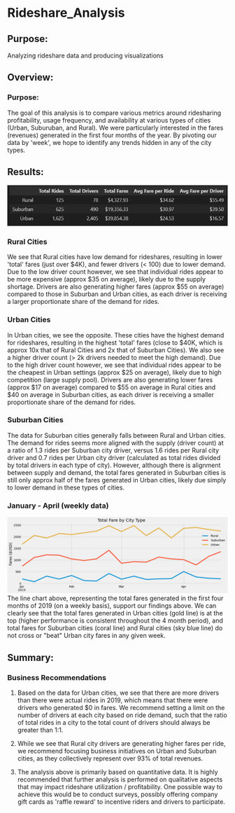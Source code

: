 # Rideshare_Analysis
## Purpose:
Analyzing rideshare data and producing visualizations
## Overview:
### Purpose:
The goal of this analysis is to compare various metrics around ridesharing profitability, usage frequency, and availability at various types of cities (Urban, Suburuban, and Rural). We were particularly interested in the fares (revenues) generated in the first four months of the year. By pivoting our data by 'week', we hope to identify any trends hidden in any of the city types.

## Results:
![summary_df](/Analysis/Rideshare_Summary_DF.png)
### Rural Cities
We see that Rural cities have low demand for rideshares, resulting in lower 'total' fares (just over $4K), and fewer drivers (< 100) due to lower demand. Due to the low driver count however, we see that individual rides appear to be more expensive (approx $35 on average), likely due to the supply shortage. Drivers are also generating higher fares (approx $55 on average) compared to those in Suburban and Urban cities, as each driver is receiving a larger proportionate share of the demand for rides.

### Urban Cities
In Urban cities, we see the opposite. These cities have the highest demand for rideshares, resulting in the highest 'total' fares (close to $40K, which is approx 10x that of Rural Cities and 2x that of Suburban Cities). We also see a higher driver count (> 2k drivers needed to meet the high demand). Due to the high driver count however, we see that individual rides appear to be the cheapest in Urban settings (approx $25 on average), likely due to high competition (large supply pool). Drivers are also generating lower fares (approx $17 on average) compared to $55 on average in Rural cities and $40 on average in Suburban cities, as each driver is receiving a smaller proportionate share of the demand for rides.

### Suburban Cities
The data for Suburban cities generally falls between Rural and Urban cities. The demand for rides seems more aligned with the supply (driver count) at a ratio of 1.3 rides per Suburban city driver, versus 1.6 rides per Rural city driver and 0.7 rides per Urban city driver (calculated as total rides divided by total drivers in each type of city). However, although there is alignment between supply and demand, the total fares generated in Suburban cities is still only approx half of the fares generated in Urban cities, likely due simply to lower demand in these types of cities. 

### January - April (weekly data)
![jan_apr_weeklydata](/Analysis/Rideshare_fare_summary.png)
The line chart above, representing the total fares generated in the first four months of 2019 (on a weekly basis), support our findings above. We can clearly see that the total fares generated in Urban cities (gold line) is at the top (higher performance is consistent throughout the 4 month period), and total fares for Suburban cities (coral line) and Rural cities (sky blue line) do not cross or "beat" Urban city fares in any given week.

## Summary:
### Business Recommendations
1. Based on the data for Urban cities, we see that there are more drivers than there were actual rides in 2019, which means that there were drivers who generated $0 in fares. We recommend setting a limit on the number of drivers at each city based on ride demand, such that the ratio of total rides in a city to the total count of drivers should always be greater than 1:1.

2. While we see that Rural city drivers are generating higher fares per ride, we recommend focusing business initiatives on Urban and Suburban cities, as they collectively represent over 93% of total revenues.

3. The analysis above is primarily based on quantitative data. It is highly recommended that further analysis is performed on qualitative aspects that may impact rideshare utilization / profitability. One possible way to achieve this would be to conduct surveys, possibly offering company gift cards as 'raffle reward' to incentive riders and drivers to participate.


